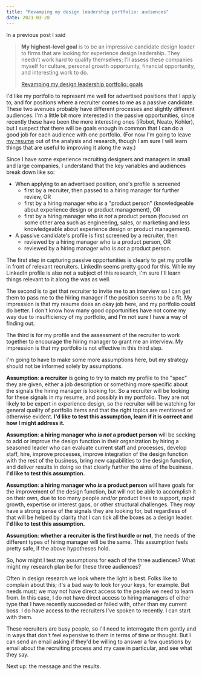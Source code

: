 ```yaml
---
title: "Revamping my design leadership portfolio: audiences"
date: 2021-03-28
---
```


In a previous post I said

> **My highest-level goal** is to be an impressive candidate design leader to firms that are looking for experience design leadership. They needn’t work hard to qualify themselves; I’ll assess these companies myself for culture, personal growth opportunity, financial opportunity, and interesting work to do.
> 
> [Revamping my design leadership portfolio: goals](https://jonplummer.local/2021/02/22/revamping-my-design-leadership-portfolio-goals/)

I'd like my portfolio to represent me well for advertised positions that I apply to, and for positions where a recruiter comes to me as a passive candidate. These two avenues probably have different processes and slightly different audiences. I'm a little bit more interested in the passive opportunities, since recently these have been the more interesting ones (iRobot, Neato, Kohler), but I suspect that there will be goals enough in common that I can do a good job for each audience with one portfolio. (For now I'm going to leave [my resume](https://misc.jonplummer.com/JonPlummer.pdf) out of the analysis and research, though I am sure I will learn things that are useful to improving it along the way.)

Since I have some experience recruiting designers and managers in small and large companies, I understand that the key variables and audiences break down like so:

- When applying to an advertised position, one's profile is screened
    - first by a recruiter, then passed to a hiring manager for further review, OR
    - first by a hiring manager who _is_ a "product person" (knowledgeable about experience design or product management), OR
    - first by a hiring manager who _is not_ a product person (focused on some other area such as engineering, sales, or marketing and less knowledgeable about experience design or product management).
- A passive candidate's profile is first screened by a recruiter, then
    - reviewed by a hiring manager who _is_ a product person, OR
    - reviewed by a hiring manager who _is not_ a product person.

The first step in capturing passive opportunities is clearly to get my profile in front of relevant recruiters. LinkedIn seems pretty good for this. While my LinkedIn profile is also not a subject of this research, I'm sure I'll learn things relevant to it along the was as well.

The second is to get that recruiter to invite me to an interview so I can get them to pass me to the hiring manager if the position seems to be a fit. My impression is that my resume does an okay job here, and my portfolio could do better. I don't know how many good opportunities have not come my way due to insufficiency of my portfolio, and I'm not sure I have a way of finding out.

The third is for my profile and the assessment of the recruiter to work together to encourage the hiring manager to grant me an interview. My impression is that my portfolio is not effective in this third step.

I'm going to have to make some more assumptions here, but my strategy should not be informed solely by assumptions.

**Assumption**: **a recruiter** is going to try to match my profile to the "spec" they are given, either a job description or something more specific about the signals the hiring manager is looking for. So a recruiter will be looking for these signals in my resume, and possibly in my portfolio. They are not likely to be expert in experience design, so the recruiter will be watching for general quality of portfolio items and that the right topics are mentioned or otherwise evident. **I'd like to test this assumption, learn if it is correct and how I might address it.**

**Assumption**: **a hiring manager who _is not_ a product person** will be seeking to add or improve the design function in their organization by hiring a seasoned leader who can evaluate current staff and processes, develop staff, hire, improve processes, improve integration of the design function with the rest of the business, bring new capabilities to the design function, and deliver results in doing so that clearly further the aims of the business. **I'd like to test this assumption.**

**Assumption**: **a hiring manager who _is_ a product person** will have goals for the improvement of the design function, but will not be able to accomplish it on their own, due to too many people and/or product lines to support, rapid growth, expertise or interest gaps, or other structural challenges. They _may_ have a strong sense of the signals they are looking for, but regardless of that will be helped by clarity that I can tick all the boxes as a design leader. **I'd like to test this assumption.**

**Assumption**: **whether a recruiter is the first hurdle or not**, the needs of the different types of hiring manager will be the same. This assumption feels pretty safe, if the above hypotheses hold.

So, how might I test my assumptions for each of the three audiences? What might my research plan be for these three audiences?

Often in design research we look where the light is best. Folks like to complain about this; it's a bad way to look for your keys, for example. But needs must; we may not have direct access to the people we need to learn from. In this case, I do not have direct access to hiring managers of either type that I have recently succeeded or failed with, other than my current boss. I do have access to the recruiters I've spoken to recently. I can start with them.

These recruiters are busy people, so I'll need to interrogate them gently and in ways that don't feel expensive to them in terms of time or thought. But I can send an email asking if they'd be willing to answer a few questions by email about the recruiting process and my case in particular, and see what they say.

Next up: the message and the results.
